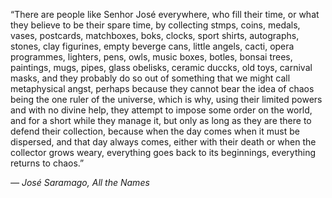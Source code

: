 “There are people like Senhor José everywhere, who fill their time, or
what they believe to be their spare time, by collecting stmps, coins,
medals, vases, postcards, matchboxes, boks, clocks, sport shirts,
autographs, stones, clay figurines, empty beverge cans, little angels,
cacti, opera programmes, lighters, pens, owls, music boxes, botles, bonsai
trees, paintings, mugs, pipes, glass obelisks, ceramic duccks, old toys,
carnival masks, and they probably do so out of something that we might
call metaphysical angst, perhaps because they cannot bear the idea of
chaos being the one ruler of the universe, which is why, using their
limited powers and with no divine help, they attempt to impose some order
on the world, and for a short while they manage it, but only as long as
they are there to defend their collection, because when the day comes when
it must be dispersed, and that day always comes, either with their death
or when the collector grows weary, everything goes back to its beginnings,
everything returns to chaos.”

*― José Saramago, All the Names* 